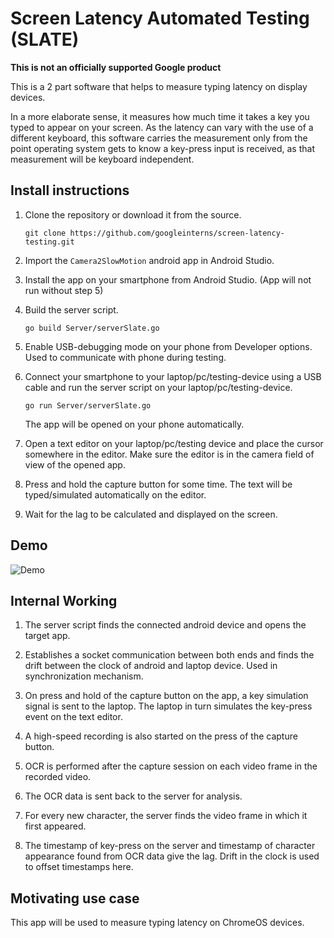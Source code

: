 # Screen Latency Automated Testing (SLATE)

**This is not an officially supported Google product**

This is a 2 part software that helps to measure typing latency on display devices.

In a more elaborate sense, it measures how much time it takes a key you typed to appear on your screen. As the latency can vary with the use of a different keyboard, this software carries the measurement only from the point operating system gets to know a key-press input is received, as that measurement will be keyboard independent.

## Install instructions
1. Clone the repository or download it from the source.

   `git clone https://github.com/googleinterns/screen-latency-testing.git`

2. Import the `Camera2SlowMotion` android app in Android Studio.

3. Install the app on your smartphone from Android Studio. (App will not run without step 5)

4. Build the server script.

   `go build Server/serverSlate.go`

5. Enable USB-debugging mode on your phone from Developer options. Used to communicate with phone during testing.

6. Connect your smartphone to your laptop/pc/testing-device using a USB cable and run the server script on your laptop/pc/testing-device.

   `go run Server/serverSlate.go`

   The app will be opened on your phone automatically.

7. Open a text editor on your laptop/pc/testing device and place the cursor somewhere in the editor. Make sure the editor is in the camera field of view of the opened app.

8. Press and hold the capture button for some time. The text will be typed/simulated automatically on the editor.

9. Wait for the lag to be calculated and displayed on the screen.

## Demo
![Demo](slate-demo.gif)

## Internal Working

1. The server script finds the connected android device and opens the target app.

2. Establishes a socket communication between both ends and finds the drift between the clock of android and laptop device. Used in synchronization mechanism.

3. On press and hold of the capture button on the app, a key simulation signal is sent to the laptop. The laptop in turn simulates the key-press event on the text editor.

4. A high-speed recording is also started on the press of the capture button.

5. OCR is performed after the capture session on each video frame in the recorded video.

6. The OCR data is sent back to the server for analysis.

7. For every new character, the server finds the video frame in which it first appeared.

8. The timestamp of key-press on the server and timestamp of character appearance found from OCR data give the lag. Drift in the clock is used to offset timestamps here.

## Motivating use case

This app will be used to measure typing latency on ChromeOS devices.
